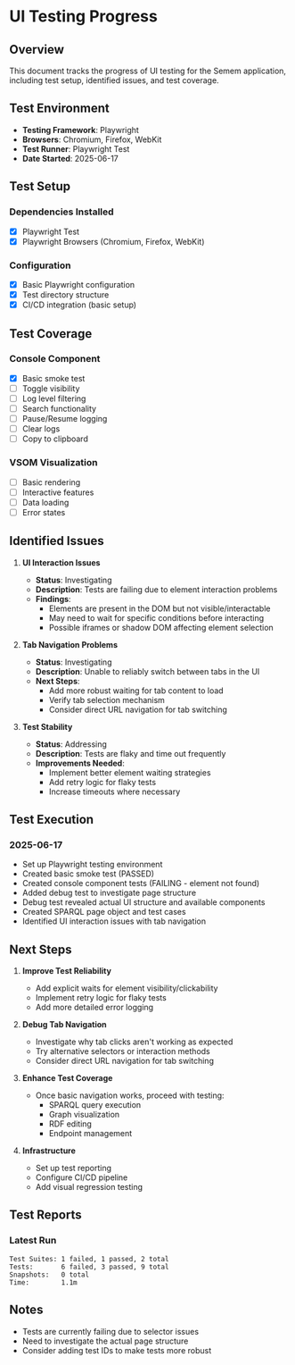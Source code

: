 # UI Testing Progress

## Overview
This document tracks the progress of UI testing for the Semem application, including test setup, identified issues, and test coverage.

## Test Environment
- **Testing Framework**: Playwright
- **Browsers**: Chromium, Firefox, WebKit
- **Test Runner**: Playwright Test
- **Date Started**: 2025-06-17

## Test Setup

### Dependencies Installed
- [x] Playwright Test
- [x] Playwright Browsers (Chromium, Firefox, WebKit)

### Configuration
- [x] Basic Playwright configuration
- [x] Test directory structure
- [x] CI/CD integration (basic setup)

## Test Coverage

### Console Component
- [x] Basic smoke test
- [ ] Toggle visibility
- [ ] Log level filtering
- [ ] Search functionality
- [ ] Pause/Resume logging
- [ ] Clear logs
- [ ] Copy to clipboard

### VSOM Visualization
- [ ] Basic rendering
- [ ] Interactive features
- [ ] Data loading
- [ ] Error states

## Identified Issues

1. **UI Interaction Issues**
   - **Status**: Investigating
   - **Description**: Tests are failing due to element interaction problems
   - **Findings**:
     - Elements are present in the DOM but not visible/interactable
     - May need to wait for specific conditions before interacting
     - Possible iframes or shadow DOM affecting element selection

2. **Tab Navigation Problems**
   - **Status**: Investigating
   - **Description**: Unable to reliably switch between tabs in the UI
   - **Next Steps**:
     - Add more robust waiting for tab content to load
     - Verify tab selection mechanism
     - Consider direct URL navigation for tab switching

3. **Test Stability**
   - **Status**: Addressing
   - **Description**: Tests are flaky and time out frequently
   - **Improvements Needed**:
     - Implement better element waiting strategies
     - Add retry logic for flaky tests
     - Increase timeouts where necessary

## Test Execution

### 2025-06-17
- Set up Playwright testing environment
- Created basic smoke test (PASSED)
- Created console component tests (FAILING - element not found)
- Added debug test to investigate page structure
- Debug test revealed actual UI structure and available components
- Created SPARQL page object and test cases
- Identified UI interaction issues with tab navigation

## Next Steps

1. **Improve Test Reliability**
   - Add explicit waits for element visibility/clickability
   - Implement retry logic for flaky tests
   - Add more detailed error logging

2. **Debug Tab Navigation**
   - Investigate why tab clicks aren't working as expected
   - Try alternative selectors or interaction methods
   - Consider direct URL navigation for tab switching

3. **Enhance Test Coverage**
   - Once basic navigation works, proceed with testing:
     - SPARQL query execution
     - Graph visualization
     - RDF editing
     - Endpoint management

4. **Infrastructure**
   - Set up test reporting
   - Configure CI/CD pipeline
   - Add visual regression testing

## Test Reports

### Latest Run
```
Test Suites: 1 failed, 1 passed, 2 total
Tests:       6 failed, 3 passed, 9 total
Snapshots:   0 total
Time:        1.1m
```

## Notes
- Tests are currently failing due to selector issues
- Need to investigate the actual page structure
- Consider adding test IDs to make tests more robust
